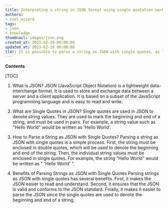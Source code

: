 ```yaml
---
title: Interpreting a string in JSON format using single quotation marks?
authors:
- cool_wizard
tags:
- json
- knowledge
thumbnail: images/json.png
created_at: 2023-02-10 00:00:00
updated_at: 2023-02-10 00:00:00
tldr: It is possible to parse a string as JSON with single quotes, as long as the string is valid JSON.
---
```


**Contents**

[TOC]

1. What is JSON?
JSON (JavaScript Object Notation) is a lightweight data-interchange format. It is used to store and exchange data between a server and a client application. It is based on a subset of the JavaScript programming language and is easy to read and write.

2. What are Single Quotes in JSON?
Single quotes are used in JSON to denote string values. They are used to mark the beginning and end of a string, and must be used in pairs. For example, a string value such as "Hello World" would be written as 'Hello World'.

3. How to Parse a String as JSON with Single Quotes?
Parsing a string as JSON with single quotes is a simple process. First, the string must be enclosed in double quotes, which will be used to denote the beginning and end of the string. Then, the individual string values must be enclosed in single quotes. For example, the string "Hello World" would be written as " 'Hello World' ".

4. Benefits of Parsing Strings as JSON with Single Quotes
Parsing strings as JSON with single quotes has several benefits. First, it makes the JSON easier to read and understand. Second, it ensures that the JSON is valid and conforms to the JSON standard. Finally, it makes it easier to parse the JSON since the single quotes are used to denote the beginning and end of a string.
